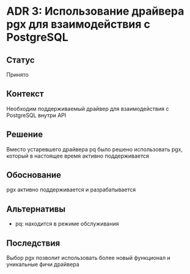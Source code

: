 # ADR 3: Использование драйвера pgx для взаимодействия с PostgreSQL

## Статус
Принято

## Контекст
Необходим поддерживаемый драйвер для взаимодействия с PostgreSQL внутри API

## Решение
Вместо устаревшего драйвера pq было решено использовать pgx, который в настоящее время активно поддерживается

## Обоснование
pgx активно поддерживается и разрабатывается

## Альтернативы
- pq: находится в режиме обслуживания

## Последствия
Выбор pgx позволит использовать более новый функционал и уникальные фичи драйвера